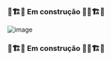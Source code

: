 ### 🚧🏗👷‍ Em construção 👷‍♂️🏗🚧

![image](https://user-images.githubusercontent.com/56325350/130662351-e474e13a-375c-457a-8a96-0d8b50e30907.png)

### 🚧🏗👷‍ Em construção 👷‍♂️🏗🚧
